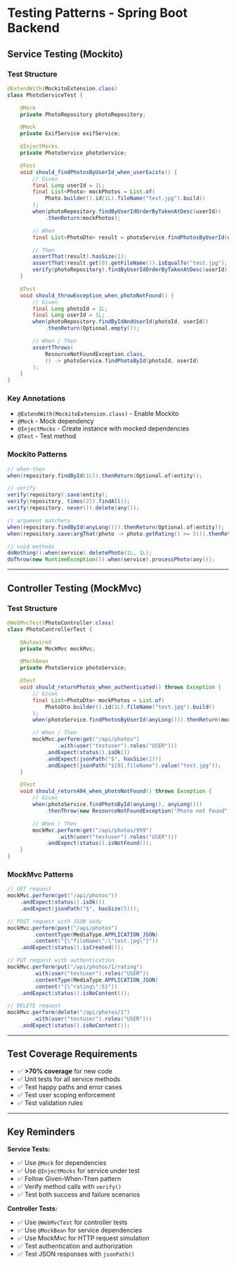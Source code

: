 # Testing Patterns - Spring Boot Backend

## Service Testing (Mockito)

### Test Structure

```java
@ExtendWith(MockitoExtension.class)
class PhotoServiceTest {

    @Mock
    private PhotoRepository photoRepository;

    @Mock
    private ExifService exifService;

    @InjectMocks
    private PhotoService photoService;

    @Test
    void should_findPhotosByUserId_when_userExists() {
        // Given
        final Long userId = 1L;
        final List<Photo> mockPhotos = List.of(
            Photo.builder().id(1L).fileName("test.jpg").build()
        );
        when(photoRepository.findByUserIdOrderByTakenAtDesc(userId))
            .thenReturn(mockPhotos);

        // When
        final List<PhotoDto> result = photoService.findPhotosByUserId(userId);

        // Then
        assertThat(result).hasSize(1);
        assertThat(result.get(0).getFileName()).isEqualTo("test.jpg");
        verify(photoRepository).findByUserIdOrderByTakenAtDesc(userId);
    }

    @Test
    void should_throwException_when_photoNotFound() {
        // Given
        final Long photoId = 1L;
        final Long userId = 1L;
        when(photoRepository.findByIdAndUserId(photoId, userId))
            .thenReturn(Optional.empty());

        // When / Then
        assertThrows(
            ResourceNotFoundException.class,
            () -> photoService.findPhotoById(photoId, userId)
        );
    }
}
```

### Key Annotations

- `@ExtendWith(MockitoExtension.class)` - Enable Mockito
- `@Mock` - Mock dependency
- `@InjectMocks` - Create instance with mocked dependencies
- `@Test` - Test method

### Mockito Patterns

```java
// when-then
when(repository.findById(1L)).thenReturn(Optional.of(entity));

// verify
verify(repository).save(entity);
verify(repository, times(2)).findAll();
verify(repository, never()).delete(any());

// argument matchers
when(repository.findById(anyLong())).thenReturn(Optional.of(entity));
when(repository.save(argThat(photo -> photo.getRating() >= 5))).thenReturn(photo);

// void methods
doNothing().when(service).deletePhoto(1L, 1L);
doThrow(new RuntimeException()).when(service).processPhoto(any());
```

---

## Controller Testing (MockMvc)

### Test Structure

```java
@WebMvcTest(PhotoController.class)
class PhotoControllerTest {

    @Autowired
    private MockMvc mockMvc;

    @MockBean
    private PhotoService photoService;

    @Test
    void should_returnPhotos_when_authenticated() throws Exception {
        // Given
        final List<PhotoDto> mockPhotos = List.of(
            PhotoDto.builder().id(1L).fileName("test.jpg").build()
        );
        when(photoService.findPhotosByUserId(anyLong())).thenReturn(mockPhotos);

        // When / Then
        mockMvc.perform(get("/api/photos")
                .with(user("testuser").roles("USER")))
            .andExpect(status().isOk())
            .andExpect(jsonPath("$", hasSize(1)))
            .andExpect(jsonPath("$[0].fileName").value("test.jpg"));
    }

    @Test
    void should_return404_when_photoNotFound() throws Exception {
        // Given
        when(photoService.findPhotoById(anyLong(), anyLong()))
            .thenThrow(new ResourceNotFoundException("Photo not found"));

        // When / Then
        mockMvc.perform(get("/api/photos/999")
                .with(user("testuser").roles("USER")))
            .andExpect(status().isNotFound());
    }
}
```

### MockMvc Patterns

```java
// GET request
mockMvc.perform(get("/api/photos"))
    .andExpect(status().isOk())
    .andExpect(jsonPath("$", hasSize(5)));

// POST request with JSON body
mockMvc.perform(post("/api/photos")
        .contentType(MediaType.APPLICATION_JSON)
        .content("{\"fileName\":\"test.jpg\"}"))
    .andExpect(status().isCreated());

// PUT request with authentication
mockMvc.perform(put("/api/photos/1/rating")
        .with(user("testuser").roles("USER"))
        .contentType(MediaType.APPLICATION_JSON)
        .content("{\"rating\":5}"))
    .andExpect(status().isNoContent());

// DELETE request
mockMvc.perform(delete("/api/photos/1")
        .with(user("testuser").roles("USER")))
    .andExpect(status().isNoContent());
```

---

## Test Coverage Requirements

- ✅ **>70% coverage** for new code
- ✅ Unit tests for all service methods
- ✅ Test happy paths and error cases
- ✅ Test user scoping enforcement
- ✅ Test validation rules

---

## Key Reminders

**Service Tests:**
- ✅ Use `@Mock` for dependencies
- ✅ Use `@InjectMocks` for service under test
- ✅ Follow Given-When-Then pattern
- ✅ Verify method calls with `verify()`
- ✅ Test both success and failure scenarios

**Controller Tests:**
- ✅ Use `@WebMvcTest` for controller tests
- ✅ Use `@MockBean` for service dependencies
- ✅ Use MockMvc for HTTP request simulation
- ✅ Test authentication and authorization
- ✅ Test JSON responses with `jsonPath()`
